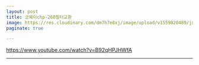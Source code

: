 ```yaml
---
layout: post
title: 코웨이chp-260필터교환
image: https://res.cloudinary.com/dm7h7e8xj/image/upload/v1559820489/js-code_n83m7a.jpg
paginate: true

---
```

https://www.youtube.com/watch?v=B92qHPJHWfA

---

